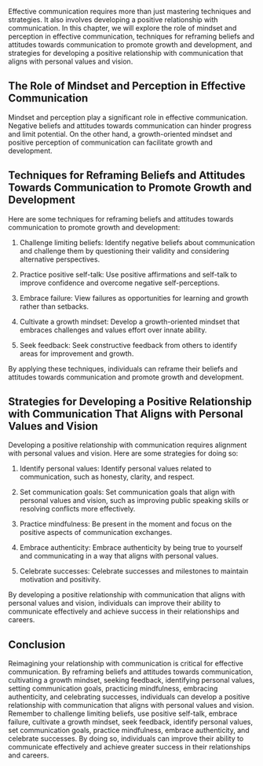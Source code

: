 
Effective communication requires more than just mastering techniques and strategies. It also involves developing a positive relationship with communication. In this chapter, we will explore the role of mindset and perception in effective communication, techniques for reframing beliefs and attitudes towards communication to promote growth and development, and strategies for developing a positive relationship with communication that aligns with personal values and vision.

The Role of Mindset and Perception in Effective Communication
-------------------------------------------------------------

Mindset and perception play a significant role in effective communication. Negative beliefs and attitudes towards communication can hinder progress and limit potential. On the other hand, a growth-oriented mindset and positive perception of communication can facilitate growth and development.

Techniques for Reframing Beliefs and Attitudes Towards Communication to Promote Growth and Development
------------------------------------------------------------------------------------------------------

Here are some techniques for reframing beliefs and attitudes towards communication to promote growth and development:

1. Challenge limiting beliefs: Identify negative beliefs about communication and challenge them by questioning their validity and considering alternative perspectives.

2. Practice positive self-talk: Use positive affirmations and self-talk to improve confidence and overcome negative self-perceptions.

3. Embrace failure: View failures as opportunities for learning and growth rather than setbacks.

4. Cultivate a growth mindset: Develop a growth-oriented mindset that embraces challenges and values effort over innate ability.

5. Seek feedback: Seek constructive feedback from others to identify areas for improvement and growth.

By applying these techniques, individuals can reframe their beliefs and attitudes towards communication and promote growth and development.

Strategies for Developing a Positive Relationship with Communication That Aligns with Personal Values and Vision
----------------------------------------------------------------------------------------------------------------

Developing a positive relationship with communication requires alignment with personal values and vision. Here are some strategies for doing so:

1. Identify personal values: Identify personal values related to communication, such as honesty, clarity, and respect.

2. Set communication goals: Set communication goals that align with personal values and vision, such as improving public speaking skills or resolving conflicts more effectively.

3. Practice mindfulness: Be present in the moment and focus on the positive aspects of communication exchanges.

4. Embrace authenticity: Embrace authenticity by being true to yourself and communicating in a way that aligns with personal values.

5. Celebrate successes: Celebrate successes and milestones to maintain motivation and positivity.

By developing a positive relationship with communication that aligns with personal values and vision, individuals can improve their ability to communicate effectively and achieve success in their relationships and careers.

Conclusion
----------

Reimagining your relationship with communication is critical for effective communication. By reframing beliefs and attitudes towards communication, cultivating a growth mindset, seeking feedback, identifying personal values, setting communication goals, practicing mindfulness, embracing authenticity, and celebrating successes, individuals can develop a positive relationship with communication that aligns with personal values and vision. Remember to challenge limiting beliefs, use positive self-talk, embrace failure, cultivate a growth mindset, seek feedback, identify personal values, set communication goals, practice mindfulness, embrace authenticity, and celebrate successes. By doing so, individuals can improve their ability to communicate effectively and achieve greater success in their relationships and careers.

